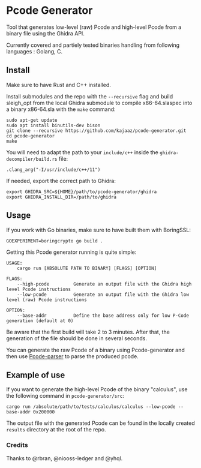 # Pcode Generator
Tool that generates low-level (raw) Pcode and high-level Pcode from a binary file using the Ghidra API.

Currently covered and partiely tested binaries handling from following languages : Golang, C.

## Install
Make sure to have Rust and C++ installed.

Install submodules and the repo with the ```--recursive``` flag and build sleigh_opt from the local Ghidra submodule to compile x86-64.slaspec into a binary x86-64.sla with the ```make``` command:
```
sudo apt-get update
sudo apt install binutils-dev bison
git clone --recursive https://github.com/kajaaz/pcode-generator.git
cd pcode-generator
make
```
You will need to adapt the path to your ```include/c++``` inside the ```ghidra-decompiler/build.rs``` file:
```
.clang_arg("-I/usr/include/c++/11")
```
If needed, export the correct path to Ghidra:
```
export GHIDRA_SRC=${HOME}/path/to/pcode-generator/ghidra
export GHIDRA_INSTALL_DIR=/path/to/ghidra
```

## Usage
If you work with Go binaries, make sure to have built them with BoringSSL:
```
GOEXPERIMENT=boringcrypto go build .
```
Getting this Pcode generator running is quite simple: 
```
USAGE:
    cargo run [ABSOLUTE PATH TO BINARY] [FLAGS] [OPTION]

FLAGS:
    --high-pcode         Generate an output file with the Ghidra high level Pcode instructions
    --low-pcode          Generate an output file with the Ghidra low level (raw) Pcode instructions

OPTION:
    --base-addr          Define the base address only for low P-Code generation (default at 0)
```

Be aware that the first build will take 2 to 3 minutes. After that, the generation of the file should be done in several seconds.

You can generate the raw Pcode of a binary using Pcode-generator and then use [Pcode-parser](https://github.com/kajaaz/pcode-parser/tree/main) to parse the produced pcode. 

## Example of use
If you want to generate the high-level Pcode of the binary "calculus", use the following command in ```pcode-generator/src```:
```
cargo run /absolute/path/to/tests/calculus/calculus --low-pcode --base-addr 0x200000
```  
The output file with the generated Pcode can be found in the locally created ```results``` directory at the root of the repo.

### Credits
Thanks to @rbran, @niooss-ledger and @yhql.
